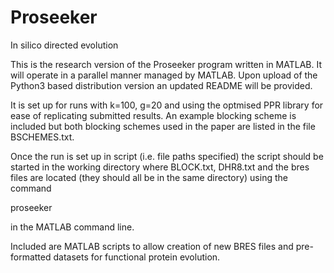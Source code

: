 # Proseeker

In silico directed evolution

This is the research version of the Proseeker program written in MATLAB. It will operate in a parallel manner managed by MATLAB. Upon upload of the Python3 based distribution version an updated README will be provided.

It is set up for runs with k=100, g=20 and using the optmised PPR library for ease of replicating submitted results. An example blocking scheme is included but both blocking schemes used in the paper are listed in the file BSCHEMES.txt.

Once the run is set up in script (i.e. file paths specified) the script should be started in the working directory where BLOCK.txt, DHR8.txt and the bres files are located (they should all be in the same directory) using the command 

proseeker 

in the MATLAB command line.

Included are MATLAB scripts to allow creation of new BRES files and pre-formatted datasets for functional protein evolution.
